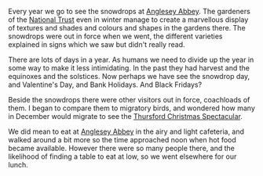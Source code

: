 Every year we go to see the snowdrops at [Anglesey Abbey](https://www.nationaltrust.org.uk/anglesey-abbey-gardens-and-lode-mill). The gardeners of the
[National Trust](https://www.nationaltrust.org.uk/) even in winter manage to create a marvellous display of
textures and shades and colours and shapes in the gardens there. The snowdrops
were out in force when we went, the different varieties explained in signs
which we saw but didn't really read.

There are lots of days in a year. As humans we need to divide up the year in
some way to make it less intimidating. In the past they had harvest and the
equinoxes and the solstices. Now perhaps we have see the snowdrop day, and
Valentine's Day, and Bank Holidays. And Black Fridays?

Beside the snowdrops there were other visitors out in force, coachloads of
them. I began to compare them to migratory birds, and wondered how many
in December would migrate to see the [Thursford Christmas Spectacular](https://www.thursford.com/christmas-spectacular/).

We did mean to eat at [Anglesey Abbey](https://www.nationaltrust.org.uk/anglesey-abbey-gardens-and-lode-mill) in the airy and light cafeteria,
and walked around a bit more so the time approached noon when hot food
became available. However there were so many people there, and the
likelihood of finding a table to eat at low, so we went elsewhere for
our lunch.
